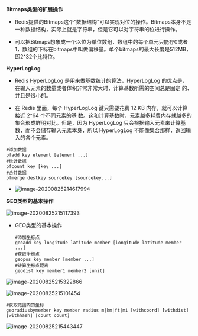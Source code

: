 **Bitmaps类型的扩展操作**

+ Redis提供的Bitmaps这个“数据结构”可以实现对位的操作。Bitmaps本身不是一种数据结构，实际上就是字符串，但是它可以对字符串的位进行操作。

+ 可以把Bitmaps想象成一个以位为单位数组，数组中的每个单元只能存0或者1，数组的下标在bitmaps中叫做偏移量。单个bitmaps的最大长度是512MB，即2^32个比特位。

**HyperLogLog**

+ Redis HyperLogLog 是用来做基数统计的算法，HyperLogLog 的优点是，在输入元素的数量或者体积非常非常大时，计算基数所需的空间总是固定 的、并且是很小的。

+ 在 Redis 里面，每个 HyperLogLog 键只需要花费 12 KB 内存，就可以计算接近 2^64 个不同元素的基 数。这和计算基数时，元素越多耗费内存就越多的集合形成鲜明对比。但是，因为 HyperLogLog 只会根据输入元素来计算基数，而不会储存输入元素本身，所以 HyperLogLog 不能像集合那样，返回输入的各个元素。

```
#添加数据
pfadd key element [element ...]
#统计数据
pfcount key [key ...]
#合并数据
pfmerge destkey sourcekey [sourcekey...]
```

- ![image-20200825214617994](C:\Users\星星\AppData\Roaming\Typora\typora-user-images\image-20200825214617994.png)



**GEO类型的基本操作**

![image-20200825215117393](C:\Users\星星\AppData\Roaming\Typora\typora-user-images\image-20200825215117393.png)

+ GEO类型的基本操作

  ```
  #添加坐标点
  geoadd key longitude latitude member [longitude latitude member ...]
  #获取坐标点
  geopos key member [member ...]
  #计算坐标点距离
  geodist key member1 member2 [unit]
  ```

![image-20200825215322866](C:\Users\星星\AppData\Roaming\Typora\typora-user-images\image-20200825215322866.png)

![image-20200825215101454](C:\Users\星星\AppData\Roaming\Typora\typora-user-images\image-20200825215101454.png)

```
#获取范围内的坐标
georadiusbymember key member radius m|km|ft|mi [withcoord] [withdist] [withhash] [count count]
```

![image-20200825215443447](C:\Users\星星\AppData\Roaming\Typora\typora-user-images\image-20200825215443447.png)